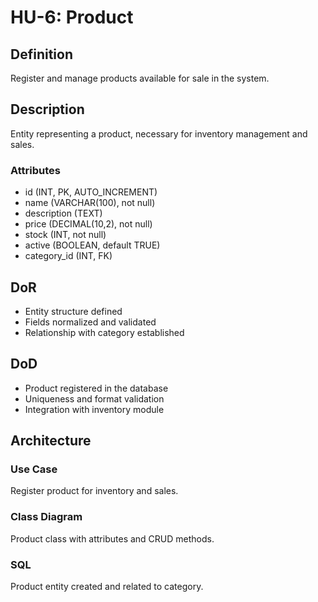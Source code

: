 # HU-6: Product

## Definition
Register and manage products available for sale in the system.

## Description
Entity representing a product, necessary for inventory management and sales.

### Attributes
- id (INT, PK, AUTO_INCREMENT)
- name (VARCHAR(100), not null)
- description (TEXT)
- price (DECIMAL(10,2), not null)
- stock (INT, not null)
- active (BOOLEAN, default TRUE)
- category_id (INT, FK)

## DoR
- Entity structure defined
- Fields normalized and validated
- Relationship with category established

## DoD
- Product registered in the database
- Uniqueness and format validation
- Integration with inventory module

## Architecture
### Use Case
Register product for inventory and sales.

### Class Diagram
Product class with attributes and CRUD methods.

### SQL
Product entity created and related to category.
